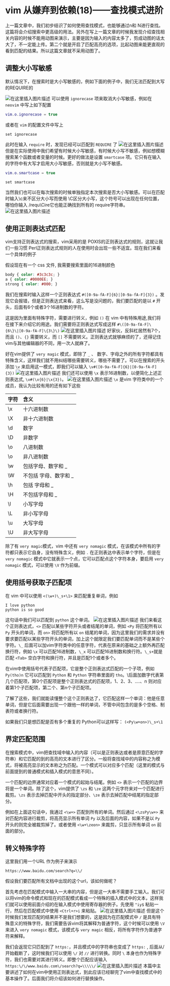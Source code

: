 # vim 从嫌弃到依赖(18)——查找模式进阶

上一篇文章中，我们初步结识了如何使用查找模式，也能够通过n和 N进行查找。这篇将会介绍搜索中更高级的用法。另外在写上一篇文章的时候我发现介绍查找相关内容的时候不能用动图来演示，主要是因为输入的内容太多了，剪成动图的话太大了，不一定能上传。第二个就是开启了匹配高亮的选项，比起动图来能更直观的看到匹配的结果。所以这篇文章就不采用动图了。

## 调整大小写敏感

默认情况下，在搜索时是大小写敏感的，例如下面的例子中，我们无法匹配到大写的REQUIRE的

![在这里插入图片描述](https://img-blog.csdnimg.cn/f4d8ac1b3b2a496a9545d5a795255377.png#pic_center)
可以使用 `ignorecase` 项来取消大小写敏感，例如在 `neovim` 中写上如下配置

```lua
vim.o.ignorecase = true
```

或者在 `vim` 的配置文件中写上

```vim
set ignorecase
```

此时在输入 `require` 时，发现已经可以匹配到 `REQUIRE` 了
![在这里插入图片描述](https://img-blog.csdnimg.cn/cda9a25b8a66461f9eec6799a5875035.png#pic_center)
但是在实际使用中我们希望有时候大小写敏感，有时候大小写不敏感，例如想模糊搜索某个函数或者变量的时候。更好的做法是设置 `smartcase` 项。它只有在输入的字符中有大写才启用大小写敏感，否则就是大小写不敏感。

```lua
vim.o.smartcase = true
```

```
set smartcase
```

当然我们也可以在每次搜索的时候单独指定本次搜索是否大小写敏感。可以在匹配时输入\c来不区分大小写而使用 \C区分大小写，这个符号可以出现在任何位置，哪怕你输入 /requ\Cire它也能正确找到所有的 require字符串。
![在这里插入图片描述](https://img-blog.csdnimg.cn/0a194723d8f64fb08557c7f7f6f08ece.png#pic_center)

## 使用正则表达式匹配

vim支持正则表达式的搜索，vim采用的是 POXIS的正则表达式的规则，这就让我们一些习惯 Perl正则表达式规则的人在使用时会出现一些不适宜。现在我们来看一个具体的例子

假设现在有一个 css 文件, 我需要搜索里面的16进制颜色

```css
body { color: #3c3c3c; } 
a { color: #0000EE; } 
strong { color: #000; }
```

我们在搜索时输入这样一个正则表达式 `#([0-9a-fA-F]{6}|[0-9a-fA-F]{3})` 。发现它会报错，但是正则表达式来看，这么写是没问题的，我们要匹配的是以 `#` 开头，后面有6个或者3个16进制数的字符。

这是因为里面有特殊字符，需要进行转义，例如 `()` 在 vim 中有特殊用途,我们将在接下来介绍它的用途。我们需要将正则表达式写成这样 `#\([0-9a-fA-F]\{6\}\|[0-9a-fA-F]\{3\}\)`
![在这里插入图片描述](https://img-blog.csdnimg.cn/2e49b21a0ec149beaf44625cfe1bfcc3.png#pic_center)
好家伙，反斜杠居然有7个，而且 `()`、`{}` 需要转义，而 `[]` 不需要转义。正则表达式就够麻烦的了，还得记住vim与其他编辑器的不同，用一次人就麻了。

好在vim提供了 `very magic` 模式，即除了 `_` 、 数字、字母之外的所有字符都具有特殊含义，这样我们就不用纠结哪些需要转义，哪些不需要了。可以在搜索的开头添加 `\v` 来启用这一模式，即我们可以输入 `\v#([0-9a-fA-F]{6}|[0-9a-fA-F]{3})`
![在这里插入图片描述](https://img-blog.csdnimg.cn/ef7277d7ef664a7fb3f393c3685d01b6.png#pic_center)
我们还可以使用 `\x` 表示16进制数，以便简化上述正则表达式, `\v#(\x{6}|\x{3})`。
![在这里插入图片描述](https://img-blog.csdnimg.cn/a25507164ea3498fa71cc17545c72e4b.png#pic_center)
`\x` 是vim 字符类中的一个成员，我认为比较有用的还有如下这些

| 字符 | 含义                  |
| :--- | :-------------------- |
| \x   | 十六进制数            |
| \X   | 非十六进制数          |
| \d   | 数字                  |
| \D   | 非数字                |
| \o   | 八进制数              |
| \o   | 非八进制数            |
| \w   | 包括字母、数字和 _    |
| \W   | 不包括 字母、数字和 _ |
| \h   | 包括 字母和 _         |
| \H   | 不包括字母和 _        |
| \l   | 小写字母              |
| \L   | 非小写字母            |
| \u   | 大写字母              |
| \U   | 非大写字母            |

除了有 `very magic`模式，vim 中还有 `very nomagic` 模式，在该模式中所有的字符都只表示它自身，没有特殊含义，例如 `.` 在正则表达中表示单个字符，但是在 `very nomagic` 模式中它就表示一个点，它可以匹配点这个字符本身，要启用 `very nomagic` 模式，可以使用 `\V` 作为前缀。

## 使用括号获取子匹配项

在 vim 中可以使用 `<(\w+)\_s+\1>` 来匹配重复单词，例如

```text
I love python
python is so good
```

这句话中我们可以匹配到 `python` 这个单词。
![在这里插入图片描述](https://img-blog.csdnimg.cn/d626b805f10c4881a001af68a0bd075e.png#pic_center)
我们来看这个正则表达式，`<>` 匹配以某些字符开头或者结尾的单词，例如 `<Py` 将匹配所有以 `Py` 开头的单词，而 `on>` 将匹配所有以 `on` 结尾的单词，因为这里我们的需求并没有要求要匹配以某些字符开头的单词，加上这个就限定我们要匹配单词而不是某些个字符。`\_` 后面可以加vim字符类中的任意字符，代表在原来的基础之上额外再匹配换行符，例如 `\x` 可以匹配16进制数，`\_x` 可以匹配16进制数和换行符。`\_s+`就是匹配 `<Tab>` 空白字符和换行符，并且是匹配1个或者多个。

在vim中使用括号代表子匹配项，它是整个正则表达式匹配的一个子项，例如 `Py(tho)n` 它可以匹配到 `Python` 和 `Python` 字符串里面的 `tho`。\后面加数字代表第几个匹配项，第0个匹配项是整个正则表达式的匹配项，1、2、3、....、n 则对应着第1个子匹配项，第二个、第n个子匹配项。

了解了这些，我们就能读懂整个这个正则表达了，它匹配这样一个单词：他是任意单词，但是它后面需要出现一个跟他一样的单词，不管中间包含的是多个空格、制表符或者换行符。

如果我们只是想匹配是否有多个重复的 Python可以这样写： `(<Py\w+on>)\_s+\1`

## 界定匹配范围

在搜索模式中，vim把查找域中输入的内容（可以是正则表达或者是原意匹配的字符串）和它匹配的到的高亮的文本进行了区分。一般将查找域中的内容称之为模式，将被高亮显示的文本称之为匹配。一个模式可以对应多个匹配（这里的模式与前面提到的普通模式和插入模式的意思不同）。

一个匹配的边界通常对应着一个模式的起始与结尾。例如 `<>` 表示一个匹配的边界将是一个单词。除了这个，vim提供了 `\zs` 和 `\ze` 这两个元字符来对一个匹配进行裁剪。`\zs` 表示去掉匹配中开头的指定部分、`\ze` 表示去掉匹配中结尾的指定部分。

例如在上面这句话中，我通过 `<\w+>` 匹配到所有的单词。然后通过 `<\zsPy\w+>` 来对匹配内容进行裁剪，将高亮显示所有单词 `Py` 以及后面的内容，如果不是以 `Py` 开头的则完全被裁剪掉了。或者使用 `<\w+\zeon>` 来裁剪，只显示所有单词 `on` 前面的部分。

## 转义特殊字符

这里我们用一个URL 作为例子来演示

```
https://www.baidu.com/search?q=\\/
```

假设我们要匹配所有文档中出现的这个url，该如何做呢？

首先考虑在匹配模式中输入一大串的内容，但是这一大串不需要手工输入。我们可以将vim的命令模式和现在的匹配模式看成一个特殊的插入模式中的文本，这样我们就可以使用前面介绍的在输入模式中使用寄存器的例子。先使用 `"iy$` 粘贴一行，然后在匹配模式中使用 `<Ctrl+r>i` 来粘贴。
![在这里插入图片描述](https://img-blog.csdnimg.cn/8241e6618546446baa255d52b5bf1dfb.png#pic_center)
但是这个时候我们发现匹配的结果并不是我们想要的，这是因为在匹配模式中 `/` 是具有特殊意义的特殊字符，我们需要告诉vim将其解释为普通字符，这个时候可以使用 `\V` 来进入 `very nomagic` 模式，该模式与 `very magic` 相反，将所有字符作为普通字符来解释。

我们会返现它只匹配到了 `https:`，并且模式中的字符串也变成了 `https:` , 后面从/开始截断了，这时候我们可以使用 `\/` 对 `//` 进行转换。同时 `\` 本身也作为特殊字符，我们也需要对其进行转义。即整个匹配应该输入 `https:\/\/www.baidu.com\/search?q=\\\\\/`
![在这里插入图片描述](https://img-blog.csdnimg.cn/8667f46538c84246aafba178add16633.png#pic_center)
本篇中主要讲述了如何在vim中使用正则表达式，到此应该已经聊完了vim中查找模式中的基本操作了。后面我们将介绍该如何进行替换操作。
